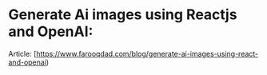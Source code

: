 # Generate Ai images using Reactjs and OpenAI:

Article: [https://www.farooqdad.com/blog/generate-ai-images-using-react-and-openai)
